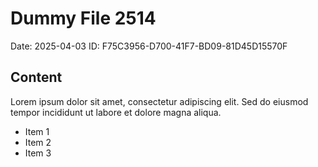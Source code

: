 # Dummy File 2514

Date: 2025-04-03
ID: F75C3956-D700-41F7-BD09-81D45D15570F

## Content

Lorem ipsum dolor sit amet, consectetur adipiscing elit.
Sed do eiusmod tempor incididunt ut labore et dolore magna aliqua.

* Item 1
* Item 2
* Item 3

